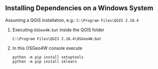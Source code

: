 ## Installing Dependencies on a Windows System

Assuming a QGIS installation, e.g.: `C:\Program Files\QGIS 2.18.4`

1. Executing `OSGeo4W.bat` inside the QGIS folder

       C:\Program Files\QGIS 2.18.4\OSGeo4W.bat
 
2. In this OSGeo4W console execute

       python -m pip install setuptools
       python -m pip install sklearn